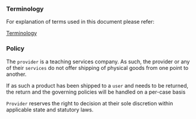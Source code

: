 ### Terminology
For explanation of terms used in this document please refer:

[Terminology](../common/terminology.md)


### Policy
The `provider` is a teaching services company.
As such, the provider or any of their `services` do not offer
shipping of physical goods from one point to another.

If as such a product has been shipped to a `user` and needs to be 
returned, the return and the governing policies will be handled on a
per-case basis 

`Provider` reserves the right to decision at their sole discretion 
within applicable state and statutory laws.
